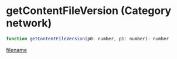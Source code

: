 # getContentFileVersion (Category network)

```js
function getContentFileVersion(p0: number, p1: number): number
```

[filename](getContentFileVersion_m.md ':include')
